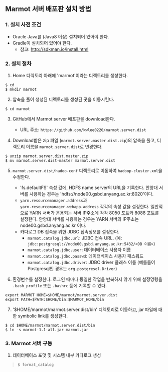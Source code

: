 ## Marmot 서버 배포판 설치 방법

### 1. 설치 사전 조건
* Oracle Java를 (Java8 이상) 설치되어 있어야 한다.
* Gradle이 설치되어 있어야 한다.
	- 참고:  http://sdkman.io/install.html

### 2. 설치 절차
1. Home 디렉토리 아래에 'marmot'이라는 디렉토리를 생성한다.
<pre><code>$ cd
$ mkdir marmot
</code></pre>

2. 압축을 풀어 생성된 디렉토리를 생성된 곳을 이동시킨다.
<pre><code>$ cd marmot</code></pre>

3. GitHub에서 Marmot server 배포판을 download한다.
	* URL 주소: `https://github.com/kwlee0220/marmot.server.dist`

4. Download받은 zip 파일 (`marmot.server.master.dist.zip`)의 압축을 풀고, 디렉토리 이름을 `marmot.server.dist`로 변경한다.
<pre><code>$ unzip marmot.server.dist.master.zip
$ mv marmot.server.dist-master marmot.server.dist
</code></pre>

5. `marmot.server.dist/hadoo-conf` 디렉토리로 이동하여 `hadoop-cluster.xml`을 수정한다.
	- 'fs.defaultFS' 속성 값에, HDFS name server의 URL을 기록한다. 안양대 서버를 사용하는
	경우는 'hdfs://node00.gsbd.anyang.ac.kr:8020'이다. 
	- `yarn.resourcemanager.address`과 `yarn.resourcemanager.webapp.address` 각각의 속성 값을 설정한다.
		일반적으로 YARN 서버가 운용되는 서버 IP주소에 각각 8050 포트와 8088 포트를 설정한다.
		안양대 서버를 사용하는 경우는 YARN 서버의 IP주소는 node00.gsbd.anyang.ac.kr 이다.
	- 카다로그 DB 접속을 위한 JDBC 접속정보를 설정한다.
		* `marmot.catalog.jdbc.url`: JDBC 접속 URL.
			(예: `jdbc:postgresql://node00.gsbd.anyang.ac.kr:5432/<DB 이름>`)
		*  `marmot.catalog.jdbc.user`: 데이터베이스 사용자 이름
		*  `marmot.catalog.jdbc.passwd`: 데이터베이스 사용자 패스워드
		*  `marmot.catalog.jdbc.driver`: JDBC driver 클래스 이름
			(예를들어 Postgresql인 경우는 `org.postgresql.Driver`)

6. 환경변수를 설정한다. 로그인 때마다 동일한 작업을 반복하지 않기 위해 설정명령을
	`.bash_profile` 또는 `.bashrc` 등에 기록할 수 있다.
<pre><code>export MARMOT_HOME=$HOME/marmot/marmot.server.dist
export PATH=$PATH:$HOME/bin:$MARMOT_HOME/bin
</code></pre>

7. '$HOME/marmot/marmot.server.dist/bin' 디렉토리로 이동하고, jar 파일에 대한 symbolic link를 생성한다.
<pre><code>$ cd $HOME/marmot/marmot.server.dist/bin
$ ln -s marmot-1.1-all.jar marmot.jar
</code></pre>


### 3. Marmot 서버 구동

1. 데이터베이스 포맷 및 시스템 내부 카다로그 생성
>`$ format_catalog`
